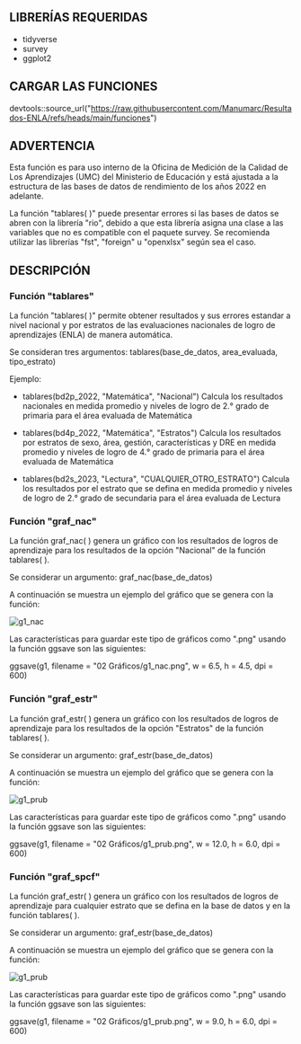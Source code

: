 ## LIBRERÍAS REQUERIDAS 

- tidyverse
- survey
- ggplot2

## CARGAR LAS FUNCIONES

devtools::source_url("https://raw.githubusercontent.com/Manumarc/Resultados-ENLA/refs/heads/main/funciones")

## ADVERTENCIA

Esta función es para uso interno de la Oficina de Medición de la Calidad de Los Aprendizajes (UMC) del Ministerio de Educación y está ajustada a la estructura de las bases de datos de rendimiento de los años 2022 en adelante.

La función "tablares( )" puede presentar errores si las bases de datos se abren con la librería "rio", debido a que esta librería asigna una clase a las variables que no es compatible con el paquete survey. Se recomienda utilizar las librerías "fst", "foreign" u "openxlsx" según sea el caso.

## DESCRIPCIÓN

### Función "tablares"
La función "tablares( )" permite obtener resultados y sus errores estandar a nivel nacional y por estratos de las evaluaciones nacionales de logro de aprendizajes (ENLA) de manera automática.

Se consideran tres argumentos: tablares(base_de_datos, area_evaluada, tipo_estrato)

Ejemplo:

- tablares(bd2p_2022, "Matemática", "Nacional")  Calcula los resultados nacionales en medida promedio y niveles de logro de 2.° grado de primaria para el área evaluada de Matemática 

- tablares(bd4p_2022, "Matemática", "Estratos")  Calcula los resultados por estratos de sexo, área, gestión, características y DRE en medida promedio y niveles de logro de 4.° grado de primaria para el área evaluada de Matemática 

- tablares(bd2s_2023, "Lectura", "CUALQUIER_OTRO_ESTRATO")  Calcula los resultados por el estrato que se defina en medida promedio y niveles de logro de 2.° grado de secundaria para el área evaluada de Lectura 

### Función "graf_nac"

La función graf_nac( ) genera un gráfico con los resultados de logros de aprendizaje para los resultados de la opción "Nacional" de la función tablares( ).

Se considerar un argumento: graf_nac(base_de_datos)

A continuación se muestra un ejemplo del gráfico que se genera con la función:

![g1_nac](https://github.com/user-attachments/assets/7ee406f1-82f4-4290-95a7-0968e7692199)

Las características para guardar este tipo de gráficos como ".png" usando la función ggsave son las siguientes: 

ggsave(g1,
         filename = "02 Gráficos/g1_nac.png",
         w = 6.5,
         h = 4.5,
         dpi = 600)

### Función "graf_estr"

La función graf_estr( ) genera un gráfico con los resultados de logros de aprendizaje para los resultados de la opción "Estratos" de la función tablares( ).

Se considerar un argumento: graf_estr(base_de_datos)

A continuación se muestra un ejemplo del gráfico que se genera con la función:

![g1_prub](https://github.com/user-attachments/assets/25d7d38b-5e53-41aa-a589-f0498cb4bbe5)

Las características para guardar este tipo de gráficos como ".png" usando la función ggsave son las siguientes: 

ggsave(g1,
       filename = "02 Gráficos/g1_prub.png",
       w = 12.0,
       h = 6.0,
       dpi = 600)

### Función "graf_spcf"

La función graf_estr( ) genera un gráfico con los resultados de logros de aprendizaje para cualquier estrato que se defina en la base de datos y en la función tablares( ).

Se considerar un argumento: graf_estr(base_de_datos)

A continuación se muestra un ejemplo del gráfico que se genera con la función:

![g1_prub](https://github.com/user-attachments/assets/78e99963-611a-446b-8707-c2c0a9be1b83)

Las características para guardar este tipo de gráficos como ".png" usando la función ggsave son las siguientes: 

ggsave(g1,
       filename = "02 Gráficos/g1_prub.png",
       w = 9.0,
       h = 6.0,
       dpi = 600)


       

